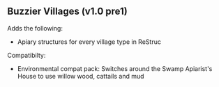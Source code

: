 ## Buzzier Villages (v1.0 pre1)

Adds the following:

- Apiary structures for every village type in ReStruc

Compatibilty:

- Environmental compat pack: Switches around the Swamp Apiarist's House to use willow wood, cattails and mud
